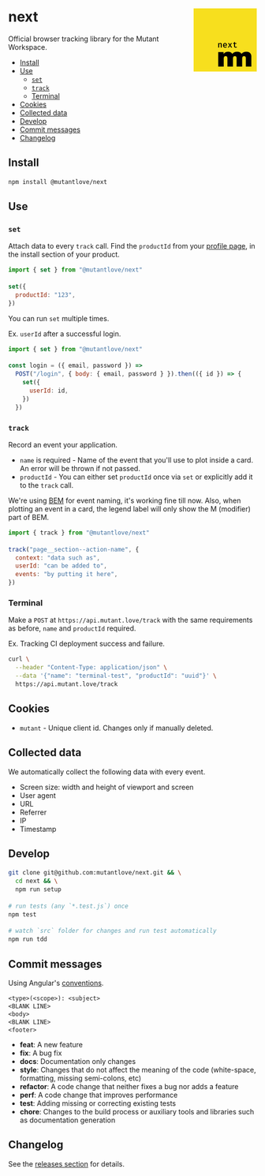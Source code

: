 <!-- markdownlint-disable first-line-h1 line-length no-inline-html -->

# next <img src="src/logo.png" alt="MutantNext Logo" align="right" style="width:128px;float:right;"/>

Official browser tracking library for the Mutant Workspace.

<!-- vim-markdown-toc GFM -->

* [Install](#install)
* [Use](#use)
  * [`set`](#set)
  * [`track`](#track)
  * [Terminal](#terminal)
* [Cookies](#cookies)
* [Collected data](#collected-data)
* [Develop](#develop)
* [Commit messages](#commit-messages)
* [Changelog](#changelog)

<!-- vim-markdown-toc -->

## Install

```bash
npm install @mutantlove/next
```

## Use

### `set`

Attach data to every `track` call. Find the `productId` from your [profile page](https://getmutant.com/me), in the install section of your product.

```js
import { set } from "@mutantlove/next"

set({
  productId: "123",
})
```

You can run `set` multiple times.

Ex. `userId` after a successful login.

```js
import { set } from "@mutantlove/next"

const login = ({ email, password }) =>
  POST("/login", { body: { email, password } }).then(({ id }) => {
    set({
      userId: id,
    })
  })
```

### `track`

Record an event your application.

* `name` is required - Name of the event that you'll use to plot inside a card. An error will be thrown if not passed.
* `productId` - You can either set `productId` once via `set` or explicitly add it to the `track` call.

We're using [BEM](http://getbem.com/naming) for event naming, it's working fine till now. Also, when plotting an event in a card, the legend label will only show the M (modifier) part of BEM.

```js
import { track } from "@mutantlove/next"

track("page__section--action-name", {
  context: "data such as",
  userId: "can be added to",
  events: "by putting it here",
})
```

### Terminal

Make a `POST` at `https://api.mutant.love/track` with the same requirements as before, `name` and `productId` required.

Ex. Tracking CI deployment success and failure.

```bash
curl \
  --header "Content-Type: application/json" \
  --data '{"name": "terminal-test", "productId": "uuid"}' \
  https://api.mutant.love/track
```

## Cookies

* `mutant` - Unique client id. Changes only if manually deleted.

## Collected data

We automatically collect the following data with every event.

* Screen size: width and height of viewport and screen
* User agent
* URL
* Referrer
* IP
* Timestamp

## Develop

```bash
git clone git@github.com:mutantlove/next.git && \
  cd next && \
  npm run setup

# run tests (any `*.test.js`) once
npm test

# watch `src` folder for changes and run test automatically
npm run tdd
```

## Commit messages

Using Angular's [conventions](https://github.com/angular/angular.js/blob/master/DEVELOPERS.md#-git-commit-guidelines).

```text
<type>(<scope>): <subject>
<BLANK LINE>
<body>
<BLANK LINE>
<footer>
```

* **feat**: A new feature
* **fix**: A bug fix
* **docs**: Documentation only changes
* **style**: Changes that do not affect the meaning of the code (white-space, formatting, missing semi-colons, etc)
* **refactor**: A code change that neither fixes a bug nor adds a feature
* **perf**: A code change that improves performance
* **test**: Adding missing or correcting existing tests
* **chore**: Changes to the build process or auxiliary tools and libraries such as documentation generation

## Changelog

See the [releases section](https://github.com/mutantlove/next/releases) for details.

